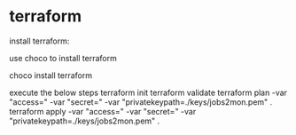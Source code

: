 # terraform

install terraform:

use choco to install terraform

choco install terraform

execute the below steps 
terraform init
terraform validate 
terraform plan -var "access=" -var "secret=" -var "privatekeypath=./keys/jobs2mon.pem" .
terraform apply -var "access=" -var "secret=" -var "privatekeypath=./keys/jobs2mon.pem" .
